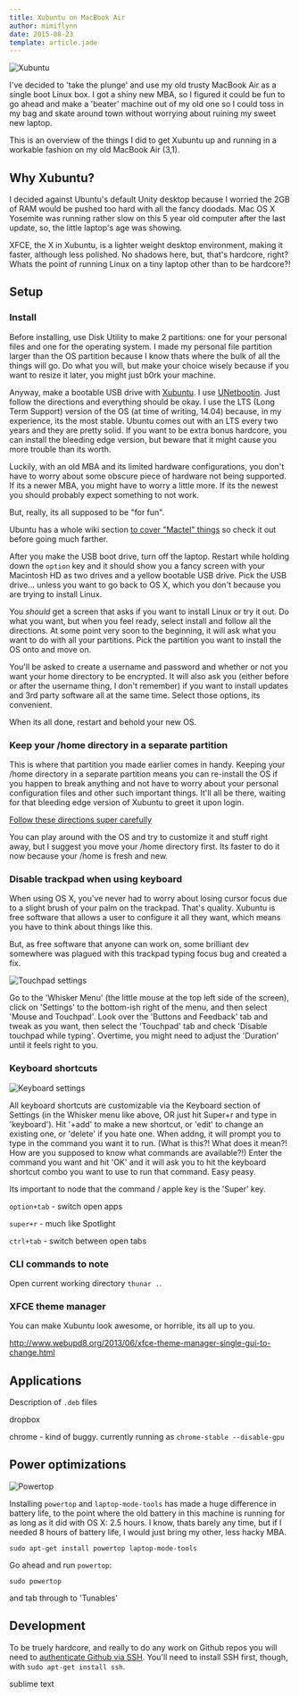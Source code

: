 ```yaml
---
title: Xubuntu on MacBook Air
author: mimiflynn
date: 2015-08-23
template: article.jade
---
```


![Xubuntu](images/itsalive.png)

I've decided to 'take the plunge' and use my old trusty MacBook Air as a single boot Linux box. I got a shiny new MBA, so I figured it could be fun to go ahead and make a 'beater' machine out of my old one so I could toss in my bag and skate around town without worrying about ruining my sweet new laptop.

This is an overview of the things I did to get Xubuntu up and running in a workable fashion on my old MacBook Air (3,1).

<span class="more"></span>

## Why Xubuntu?

I decided against Ubuntu's default Unity desktop because I worried the 2GB of RAM would be pushed too hard with all the fancy doodads. Mac OS X Yosemite was running rather slow on this 5 year old computer after the last update, so, the little laptop's age was showing.

XFCE, the X in Xubuntu, is a lighter weight desktop environment, making it faster, although less polished. No shadows here, but, that's hardcore, right? Whats the point of running Linux on a tiny laptop other than to be hardcore?!

## Setup

### Install

Before installing, use Disk Utility to make 2 partitions: one for your personal files and one for the operating system. I made my personal file partition larger than the OS partition because I know thats where the bulk of all the things will go. Do what you will, but make your choice wisely because if you want to resize it later, you might just b0rk your machine.

Anyway, make a bootable USB drive with [Xubuntu](http://xubuntu.org/). I use [UNetbootin](https://unetbootin.github.io/). Just follow the directions and everything should be okay. I use the LTS (Long Term Support) version of the OS (at time of writing, 14.04) because, in my experience, its the most stable. Ubuntu comes out with an LTS every two years and they are pretty solid. If you want to be extra bonus hardcore, you can install the bleeding edge version, but beware that it might cause you more trouble than its worth.

Luckily, with an old MBA and its limited hardware configurations, you don't have to  worry about some obscure piece of hardware not being supported. If its a newer MBA, you might have to worry a little more. If its the newest you should probably expect something to not work.

But, really, its all supposed to be "for fun".

Ubuntu has a whole wiki section [to cover "Mactel" things](https://wiki.ubuntu.com/MactelSupportTeam/CommunityHelpPages) so check it out before going much farther.

After you make the USB boot drive, turn off the laptop. Restart while holding down the `option` key and it should show you a fancy screen with your Macintosh HD as two drives and a yellow bootable USB drive. Pick the USB drive... unless you want to go back to OS X, which you don't because you are trying to install Linux.

You *should* get a screen that asks if you want to install Linux or try it out. Do what you want, but when you feel ready, select install and follow all the directions. At some point very soon to the beginning, it will ask what you want to do with all your partitions. Pick the partition you want to install the OS onto and move on.

You'll be asked to create a username and password and whether or not you want your home directory to be encrypted. It will also ask you (either before or after the username thing, I don't remember) if you want to install updates and 3rd party software all at the same time. Select those options, its convenient.

When its all done, restart and behold your new OS.

### Keep your /home directory in a separate partition

This is where that partition you made earlier comes in handy. Keeping your /home directory in a separate partition means you can re-install the OS if you happen to break anything and not have to worry about your personal configuration files and other such important things. It'll all be there, waiting for that bleeding edge version of Xubuntu to greet it upon login.

[Follow these directions super carefully](https://help.ubuntu.com/community/Partitioning/Home/Moving)

You can play around with the OS and try to customize it and stuff right away, but I suggest you move your /home directory first. Its faster to do it now because your /home is fresh and new.

### Disable trackpad when using keyboard

When using OS X, you've never had to worry about losing cursor focus due to a slight brush of your palm on the trackpad. That's quality. Xubuntu is free software that allows a user to configure it all they want, which means you have to think about things like this.

But, as free software that anyone can work on, some brilliant dev somewhere was plagued with this trackpad typing focus bug and created a fix.

![Touchpad settings](images/touchpad.png)

Go to the 'Whisker Menu' (the little mouse at the top left side of the screen), click on 'Settings' to the bottom-ish right of the menu, and then select 'Mouse and Touchpad'. Look over the 'Buttons and Feedback' tab and tweak as you want, then select the 'Touchpad' tab and check 'Disable touchpad while typing'. Overtime, you might need to adjust the 'Duration' until it feels right to you.

### Keyboard shortcuts

![Keyboard settings](images/keyboard.png)

All keyboard shortcuts are customizable via the Keyboard section of Settings (in the Whisker menu like above, OR just hit Super+r and type in 'keyboard'). Hit '+add' to make a new shortcut, or 'edit' to change an existing one, or 'delete' if you hate one. When addng, it will prompt you to type in the command you want it to run. (What is this?! What does it mean?! How are you supposed to know what commands are available?!) Enter the command you want and hit 'OK' and it will ask you to hit the keyboard shortcut combo you want to use to run that command. Easy peasy.

Its important to node that the command / apple key is the 'Super' key.

`option+tab` - switch open apps

`super+r` - much like Spotlight

`ctrl+tab` - switch between open tabs

### CLI commands to note

Open current working directory `thunar .`.



### XFCE theme manager

You can make Xubuntu look awesome, or horrible, its all up to you.

http://www.webupd8.org/2013/06/xfce-theme-manager-single-gui-to-change.html

## Applications

Description of `.deb` files

dropbox

chrome - kind of buggy. currently running as `chrome-stable --disable-gpu`

## Power optimizations

![Powertop](images/powertop-tuneables.png)

Installing `powertop` and `laptop-mode-tools` has made a huge difference in battery life, to the point where the old battery in this machine is running for as long as it did with OS X: 2.5 hours. I know, thats barely any time, but if I needed 8 hours of battery life, I would just bring my other, less hacky MBA.

```
sudo apt-get install powertop laptop-mode-tools
```

Go ahead and run `powertop`:

```
sudo powertop
```

and tab through to 'Tunables'

## Development

To be truely hardcore, and really to do any work on Github repos you will need to [authenticate Github via SSH](https://help.github.com/articles/generating-ssh-keys/). You'll need to install SSH first, though, with `sudo apt-get install ssh`.

sublime text 
